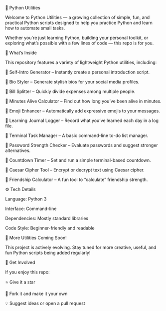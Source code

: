 🐍 Python Utilities

Welcome to Python Utilities — a growing collection of simple, fun, and practical Python scripts designed to help you practice Python and learn how to automate small tasks.

Whether you're just learning Python, building your personal toolkit, or exploring what’s possible with a few lines of code — this repo is for you.

🧰 What’s Inside

This repository features a variety of lightweight Python utilities, including:

🔹 Self-Intro Generator – Instantly create a personal introduction script.

🔹 Bio Styler – Generate stylish bios for your social media profiles.

🔹 Bill Splitter – Quickly divide expenses among multiple people.

🔹 Minutes Alive Calculator – Find out how long you’ve been alive in minutes.

🔹 Emoji Enhancer – Automatically add expressive emojis to your messages.

🔹 Learning Journal Logger – Record what you’ve learned each day in a log file.

🔹 Terminal Task Manager – A basic command-line to-do list manager.

🔹 Password Strength Checker – Evaluate passwords and suggest stronger alternatives.

🔹 Countdown Timer – Set and run a simple terminal-based countdown.

🔹 Caesar Cipher Tool – Encrypt or decrypt text using Caesar cipher.

🔹 Friendship Calculator – A fun tool to “calculate” friendship strength.

⚙️ Tech Details

Language: Python 3

Interface: Command-line

Dependencies: Mostly standard libraries

Code Style: Beginner-friendly and readable

🔄 More Utilities Coming Soon!

This project is actively evolving. Stay tuned for more creative, useful, and fun Python scripts being added regularly!

🌟 Get Involved

If you enjoy this repo:

⭐ Give it a star

🍴 Fork it and make it your own

💡 Suggest ideas or open a pull request
